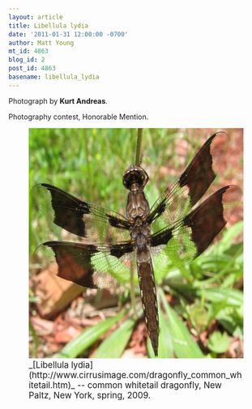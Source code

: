 ```yaml
---
layout: article
title: Libellula lydia
date: '2011-01-31 12:00:00 -0700'
author: Matt Young
mt_id: 4863
blog_id: 2
post_id: 4863
basename: libellula_lydia
---
```

Photograph by **Kurt Andreas**.

Photography contest, Honorable Mention.

<figure>
<img src="/uploads/2011/Andreas.Libellula_lydia.jpg" alt="Andreas.Libellula_lydia.jpg" width="585" height="455" />
<figcaption markdown="span">
<big>_[Libellula lydia](http://www.cirrusimage.com/dragonfly_common_whitetail.htm)_ -- common whitetail dragonfly, New Paltz, New York, spring, 2009.</big>

</figcaption>
</figure>
